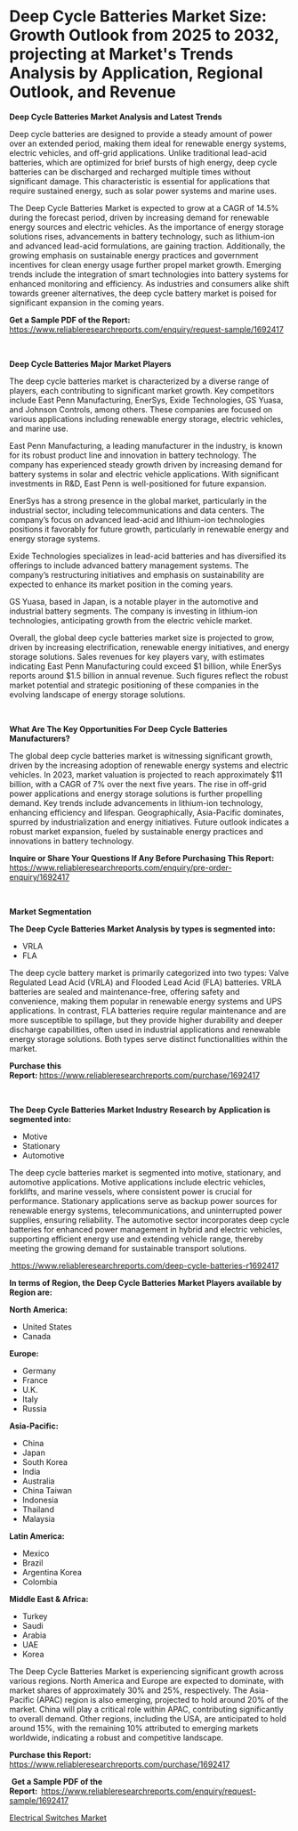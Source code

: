 <p><h1>Deep Cycle Batteries Market Size: Growth Outlook from 2025 to 2032, projecting at Market's Trends Analysis by Application, Regional Outlook, and Revenue</h1></p><p><strong>Deep Cycle Batteries Market Analysis and Latest Trends</strong></p>
<p><p>Deep cycle batteries are designed to provide a steady amount of power over an extended period, making them ideal for renewable energy systems, electric vehicles, and off-grid applications. Unlike traditional lead-acid batteries, which are optimized for brief bursts of high energy, deep cycle batteries can be discharged and recharged multiple times without significant damage. This characteristic is essential for applications that require sustained energy, such as solar power systems and marine uses.</p><p>The Deep Cycle Batteries Market is expected to grow at a CAGR of 14.5% during the forecast period, driven by increasing demand for renewable energy sources and electric vehicles. As the importance of energy storage solutions rises, advancements in battery technology, such as lithium-ion and advanced lead-acid formulations, are gaining traction. Additionally, the growing emphasis on sustainable energy practices and government incentives for clean energy usage further propel market growth. Emerging trends include the integration of smart technologies into battery systems for enhanced monitoring and efficiency. As industries and consumers alike shift towards greener alternatives, the deep cycle battery market is poised for significant expansion in the coming years.</p></p>
<p><strong>Get a Sample PDF of the Report:&nbsp;</strong> <a href="https://www.reliableresearchreports.com/enquiry/request-sample/1692417?utm_campaign=2478&utm_medium=2&utm_source=Github&utm_content=ia&utm_term=13022025&utm_id=deep-cycle-batteries">https://www.reliableresearchreports.com/enquiry/request-sample/1692417</a></p>
<p>&nbsp;</p>
<p><strong>Deep Cycle Batteries Major Market Players</strong></p>
<p><p>The deep cycle batteries market is characterized by a diverse range of players, each contributing to significant market growth. Key competitors include East Penn Manufacturing, EnerSys, Exide Technologies, GS Yuasa, and Johnson Controls, among others. These companies are focused on various applications including renewable energy storage, electric vehicles, and marine use.</p><p>East Penn Manufacturing, a leading manufacturer in the industry, is known for its robust product line and innovation in battery technology. The company has experienced steady growth driven by increasing demand for battery systems in solar and electric vehicle applications. With significant investments in R&D, East Penn is well-positioned for future expansion.</p><p>EnerSys has a strong presence in the global market, particularly in the industrial sector, including telecommunications and data centers. The company’s focus on advanced lead-acid and lithium-ion technologies positions it favorably for future growth, particularly in renewable energy and energy storage systems.</p><p>Exide Technologies specializes in lead-acid batteries and has diversified its offerings to include advanced battery management systems. The company’s restructuring initiatives and emphasis on sustainability are expected to enhance its market position in the coming years.</p><p>GS Yuasa, based in Japan, is a notable player in the automotive and industrial battery segments. The company is investing in lithium-ion technologies, anticipating growth from the electric vehicle market.</p><p>Overall, the global deep cycle batteries market size is projected to grow, driven by increasing electrification, renewable energy initiatives, and energy storage solutions. Sales revenues for key players vary, with estimates indicating East Penn Manufacturing could exceed $1 billion, while EnerSys reports around $1.5 billion in annual revenue. Such figures reflect the robust market potential and strategic positioning of these companies in the evolving landscape of energy storage solutions.</p></p>
<p>&nbsp;</p>
<p><strong>What Are The Key Opportunities For Deep Cycle Batteries Manufacturers?</strong></p>
<p><p>The global deep cycle batteries market is witnessing significant growth, driven by the increasing adoption of renewable energy systems and electric vehicles. In 2023, market valuation is projected to reach approximately $11 billion, with a CAGR of 7% over the next five years. The rise in off-grid power applications and energy storage solutions is further propelling demand. Key trends include advancements in lithium-ion technology, enhancing efficiency and lifespan. Geographically, Asia-Pacific dominates, spurred by industrialization and energy initiatives. Future outlook indicates a robust market expansion, fueled by sustainable energy practices and innovations in battery technology.</p></p>
<p><strong>Inquire or Share Your Questions If Any Before Purchasing This Report:</strong> <a href="https://www.reliableresearchreports.com/enquiry/pre-order-enquiry/1692417?utm_campaign=2478&utm_medium=2&utm_source=Github&utm_content=ia&utm_term=13022025&utm_id=deep-cycle-batteries">https://www.reliableresearchreports.com/enquiry/pre-order-enquiry/1692417</a></p>
<p>&nbsp;</p>
<p><strong>Market Segmentation</strong></p>
<p><strong>The Deep Cycle Batteries Market Analysis by types is segmented into:</strong></p>
<p><ul><li>VRLA</li><li>FLA</li></ul></p>
<p><p>The deep cycle battery market is primarily categorized into two types: Valve Regulated Lead Acid (VRLA) and Flooded Lead Acid (FLA) batteries. VRLA batteries are sealed and maintenance-free, offering safety and convenience, making them popular in renewable energy systems and UPS applications. In contrast, FLA batteries require regular maintenance and are more susceptible to spillage, but they provide higher durability and deeper discharge capabilities, often used in industrial applications and renewable energy storage solutions. Both types serve distinct functionalities within the market.</p></p>
<p><strong>Purchase this Report:&nbsp;</strong><a href="https://www.reliableresearchreports.com/purchase/1692417?utm_campaign=2478&utm_medium=2&utm_source=Github&utm_content=ia&utm_term=13022025&utm_id=deep-cycle-batteries">https://www.reliableresearchreports.com/purchase/1692417</a></p>
<p>&nbsp;</p>
<p><strong>The Deep Cycle Batteries Market Industry Research by Application is segmented into:</strong></p>
<p><ul><li>Motive</li><li>Stationary</li><li>Automotive</li></ul></p>
<p><p>The deep cycle batteries market is segmented into motive, stationary, and automotive applications. Motive applications include electric vehicles, forklifts, and marine vessels, where consistent power is crucial for performance. Stationary applications serve as backup power sources for renewable energy systems, telecommunications, and uninterrupted power supplies, ensuring reliability. The automotive sector incorporates deep cycle batteries for enhanced power management in hybrid and electric vehicles, supporting efficient energy use and extending vehicle range, thereby meeting the growing demand for sustainable transport solutions.</p></p>
<p><a href="https://www.reliableresearchreports.com/deep-cycle-batteries-r1692417?utm_campaign=2478&utm_medium=2&utm_source=Github&utm_content=ia&utm_term=13022025&utm_id=deep-cycle-batteries">&nbsp;https://www.reliableresearchreports.com/deep-cycle-batteries-r1692417</a></p>
<p><strong>In terms of Region, the Deep Cycle Batteries Market Players available by Region are:</strong></p>
<p>
    <p> <strong> North America: </strong>
        <ul>
            <li>United States</li>
            <li>Canada</li>
        </ul>
        </p> 
    <p> <strong> Europe: </strong>
        <ul>
            <li>Germany</li>
            <li>France</li>
            <li>U.K.</li>
            <li>Italy</li>
            <li>Russia</li>
        </ul>
        </p> 
    <p> <strong> Asia-Pacific: </strong>
        <ul>
            <li>China</li>
            <li>Japan</li>
            <li>South Korea</li>
            <li>India</li>
            <li>Australia</li>
            <li>China Taiwan</li>
            <li>Indonesia</li>
            <li>Thailand</li>
            <li>Malaysia</li>
        </ul>
        </p> 
    <p> <strong> Latin America: </strong>
        <ul>
            <li>Mexico</li>
            <li>Brazil</li>
            <li>Argentina Korea</li>
            <li>Colombia</li>
        </ul>
        </p> 
    <p> <strong> Middle East & Africa: </strong>
        <ul>
            <li>Turkey</li>
            <li>Saudi</li>
            <li>Arabia</li>
            <li>UAE</li>
            <li>Korea</li>
        </ul>
    </p>
    </p>
<p><p>The Deep Cycle Batteries Market is experiencing significant growth across various regions. North America and Europe are expected to dominate, with market shares of approximately 30% and 25%, respectively. The Asia-Pacific (APAC) region is also emerging, projected to hold around 20% of the market. China will play a critical role within APAC, contributing significantly to overall demand. Other regions, including the USA, are anticipated to hold around 15%, with the remaining 10% attributed to emerging markets worldwide, indicating a robust and competitive landscape.</p></p>
<p><strong>Purchase this Report: </strong><a href="https://www.reliableresearchreports.com/purchase/1692417?utm_campaign=2478&utm_medium=2&utm_source=Github&utm_content=ia&utm_term=13022025&utm_id=deep-cycle-batteries">https://www.reliableresearchreports.com/purchase/1692417</a></p>
<p>&nbsp;<strong>Get a Sample PDF of the Report:&nbsp;&nbsp;</strong><a href="https://www.reliableresearchreports.com/enquiry/request-sample/1692417?utm_campaign=2478&utm_medium=2&utm_source=Github&utm_content=ia&utm_term=13022025&utm_id=deep-cycle-batteries">https://www.reliableresearchreports.com/enquiry/request-sample/1692417</a></p>
<p><strong></strong></p>
<p><p><a href="https://github.com/xanaanenkaly/Market-Research-Report-List-1/blob/main/electrical-switches-market.md?utm_campaign=2478&utm_medium=2&utm_source=Github&utm_content=ia&utm_term=13022025&utm_id=deep-cycle-batteries">Electrical Switches Market</a></p></p>